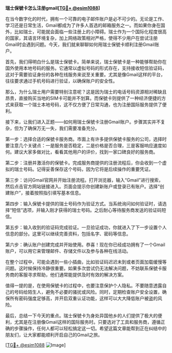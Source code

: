 **瑞士保號卡怎么注册gmail[[TG💪+ @esim1088](https://t.me/s/esim1088)]**

在当今数字化的时代，拥有一个可靠的电子邮件账户是必不可少的。无论是工作、学习还是日常生活，Gmail都成为了许多人首选的邮箱服务之一。而如果你身在国外，比如瑞士，可能就会面临一些注册上的小障碍。瑞士作为一个国际化程度很高的国家，其语言环境复杂，加上网络政策相对严格，使得不少用户在尝试注册Gmail时会遇到问题。今天，我们就来聊聊如何用瑞士保號卡顺利注册Gmail账户。

首先，我们得明白什么是瑞士保號卡。简单来说，瑞士保號卡是一种能够帮助你在国外使用本地号码的服务。它通常以虚拟号码的形式存在，支持接收短信验证码，这对于需要验证身份的各种在线服务来说至关重要。尤其是像Gmail这样的平台，往往要求通过手机号码进行验证，以确保账户的安全性。

那么，为什么瑞士用户需要特别注意呢？这是因为瑞士的电话号码资源相对稀缺且昂贵，直接购买当地的SIM卡可能并不划算。而保號卡则提供了一种经济便捷的方式来获取一个瑞士本地号码，这不仅方便了日常沟通，也为注册国际服务提供了便利。

接下来，让我们进入正题——如何用瑞士保號卡注册Gmail账户。步骤其实并不复杂，但为了确保万无一失，我们需要准备充分。

第一步：选择合适的保號卡服务商。市面上有许多提供保號卡服务的公司，选择时要注意几个关键点：一是服务是否稳定，二是价格是否合理，三是客服响应速度如何。建议大家多做对比，看看其他用户的评价，找到一家口碑良好的服务商。

第二步：注册并激活你的保號卡。完成服务商提供的注册流程后，你会收到一个虚拟的瑞士号码。记得妥善保存这个号码，因为它将是后续操作的重要凭证。

第三步：访问Gmail官网并开始注册流程。打开浏览器，输入“Gmail”进行搜索，然后点击官方网站链接进入。页面会提示你创建新账户或登录已有账户。选择“创建账户”，接着按照指引填写基本信息。

第四步：输入保號卡提供的瑞士号码作为验证方式。当系统询问如何验证时，请选择“短信”选项，并输入刚才获得的瑞士号码。之后耐心等待服务商发送的验证码短信。

第五步：输入收到的验证码完成验证。一旦验证成功，你就进入了下一步设置个人信息的部分。这里可以继续完善资料，包括名字、密码等信息。

第六步：确认账户创建完成并开始使用。恭喜！现在你已经成功拥有了一个Gmail账户，可以用它来管理邮件、存储文件以及参与各种在线活动。

在整个过程中，可能会遇到一些小插曲，比如验证码迟迟未到或者页面加载缓慢等问题。这时候保持冷静很重要。如果多次尝试仍无法解决问题，不妨联系保號卡服务商的客服寻求帮助，他们通常能提供及时有效的解决方案。

值得一提的是，在使用保號卡的过程中，也要注意保护个人隐私。不要随意透露自己的号码给陌生人，避免不必要的骚扰或风险。同时，定期检查账户安全设置，确保所有密码强度足够高，并开启双重认证功能，这样可以大大降低账户被盗的风险。

最后，总结一下今天的重点。瑞士保號卡为身处异国他乡的人们提供了极大的便利，尤其是在注册像Gmail这样的国际服务时。只要选对了工具和服务商，遵循正确的步骤操作，任何人都可以轻松搞定这一切。希望这篇文章能帮到正在纠结中的朋友们，让大家都能顺利开启自己的Gmail之旅。

[[TG💪+ @esim1088](https://t.me/s/esim1088) ![Image](https://i.postimg.cc/4NQfJmqS/Snipaste-2025-05-13-00-14-12.png)]